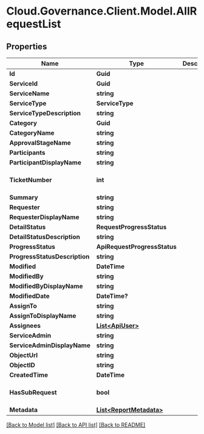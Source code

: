 # Cloud.Governance.Client.Model.AllRequestList
## Properties

Name | Type | Description | Notes
------------ | ------------- | ------------- | -------------
**Id** | **Guid** |  | [optional] 
**ServiceId** | **Guid** |  | [optional] 
**ServiceName** | **string** |  | [optional] 
**ServiceType** | **ServiceType** |  | [optional] 
**ServiceTypeDescription** | **string** |  | [optional] 
**Category** | **Guid** |  | [optional] 
**CategoryName** | **string** |  | [optional] 
**ApprovalStageName** | **string** |  | [optional] 
**Participants** | **string** |  | [optional] 
**ParticipantDisplayName** | **string** |  | [optional] 
**TicketNumber** | **int** |  | [optional] [default to 0]
**Summary** | **string** |  | [optional] 
**Requester** | **string** |  | [optional] 
**RequesterDisplayName** | **string** |  | [optional] 
**DetailStatus** | **RequestProgressStatus** |  | [optional] 
**DetailStatusDescription** | **string** |  | [optional] 
**ProgressStatus** | **ApiRequestProgressStatus** |  | [optional] 
**ProgressStatusDescription** | **string** |  | [optional] 
**Modified** | **DateTime** |  | [optional] 
**ModifiedBy** | **string** |  | [optional] 
**ModifiedByDisplayName** | **string** |  | [optional] 
**ModifiedDate** | **DateTime?** |  | [optional] 
**AssignTo** | **string** |  | [optional] 
**AssignToDisplayName** | **string** |  | [optional] 
**Assignees** | [**List&lt;ApiUser&gt;**](ApiUser.md) |  | [optional] 
**ServiceAdmin** | **string** |  | [optional] 
**ServiceAdminDisplayName** | **string** |  | [optional] 
**ObjectUrl** | **string** |  | [optional] 
**ObjectID** | **string** |  | [optional] 
**CreatedTime** | **DateTime** |  | [optional] 
**HasSubRequest** | **bool** |  | [optional] [default to false]
**Metadata** | [**List&lt;ReportMetadata&gt;**](ReportMetadata.md) |  | [optional] 

[[Back to Model list]](../README.md#documentation-for-models) [[Back to API list]](../README.md#documentation-for-api-endpoints) [[Back to README]](../README.md)

